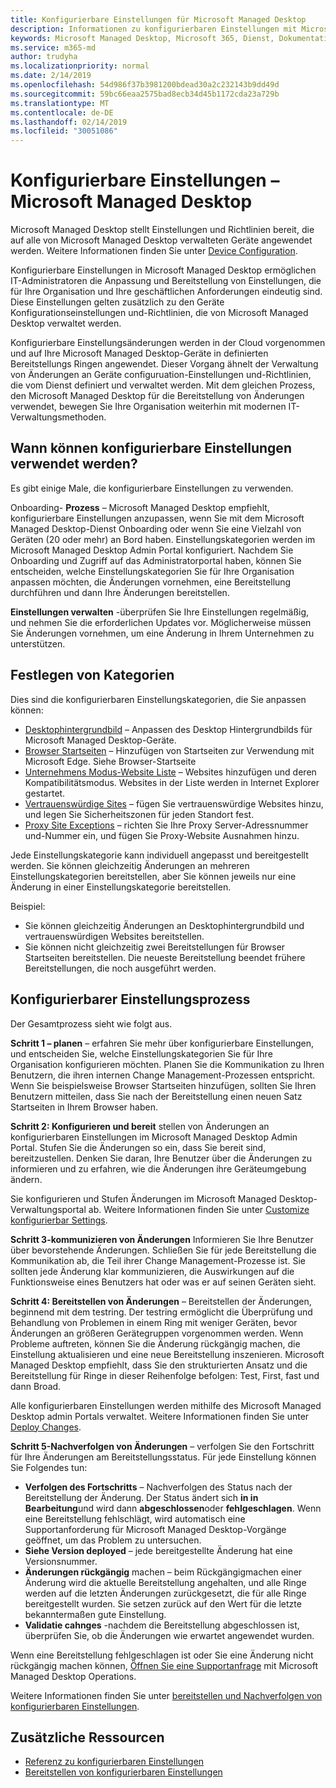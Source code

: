 ```yaml
---
title: Konfigurierbare Einstellungen für Microsoft Managed Desktop
description: Informationen zu konfigurierbaren Einstellungen mit Microsoft Managed Desktop
keywords: Microsoft Managed Desktop, Microsoft 365, Dienst, Dokumentation, Einstellungen, konfigurierbare Einstellungen
ms.service: m365-md
author: trudyha
ms.localizationpriority: normal
ms.date: 2/14/2019
ms.openlocfilehash: 54d986f37b3981200bdead30a2c232143b9dd49d
ms.sourcegitcommit: 59bc66eaa2575bad8ecb34d45b1172cda23a729b
ms.translationtype: MT
ms.contentlocale: de-DE
ms.lasthandoff: 02/14/2019
ms.locfileid: "30051086"
---
```

# <a name="configurable-settings---microsoft-managed-desktop"></a>Konfigurierbare Einstellungen – Microsoft Managed Desktop

Microsoft Managed Desktop stellt Einstellungen und Richtlinien bereit, die auf alle von Microsoft Managed Desktop verwalteten Geräte angewendet werden. Weitere Informationen finden Sie unter [Device Configuration](../service-description/device-policies.md).

Konfigurierbare Einstellungen in Microsoft Managed Desktop ermöglichen IT-Administratoren die Anpassung und Bereitstellung von Einstellungen, die für Ihre Organisation und Ihre geschäftlichen Anforderungen eindeutig sind. Diese Einstellungen gelten zusätzlich zu den Geräte Konfigurationseinstellungen und-Richtlinien, die von Microsoft Managed Desktop verwaltet werden.  

Konfigurierbare Einstellungsänderungen werden in der Cloud vorgenommen und auf Ihre Microsoft Managed Desktop-Geräte in definierten Bereitstellungs Ringen angewendet. Dieser Vorgang ähnelt der Verwaltung von Änderungen an Geräte configuruation-Einstellungen und-Richtlinien, die vom Dienst definiert und verwaltet werden. Mit dem gleichen Prozess, den Microsoft Managed Desktop für die Bereitstellung von Änderungen verwendet, bewegen Sie Ihre Organisation weiterhin mit modernen IT-Verwaltungsmethoden.

## <a name="when-to-use-configurable-settings"></a>Wann können konfigurierbare Einstellungen verwendet werden?

Es gibt einige Male, die konfigurierbare Einstellungen zu verwenden. 

Onboarding- **Prozess** – Microsoft Managed Desktop empfiehlt, konfigurierbare Einstellungen anzupassen, wenn Sie mit dem Microsoft Managed Desktop-Dienst Onboarding oder wenn Sie eine Vielzahl von Geräten (20 oder mehr) an Bord haben. Einstellungskategorien werden im Microsoft Managed Desktop Admin Portal konfiguriert. Nachdem Sie Onboarding und Zugriff auf das Administratorportal haben, können Sie entscheiden, welche Einstellungskategorien Sie für Ihre Organisation anpassen möchten, die Änderungen vornehmen, eine Bereitstellung durchführen und dann Ihre Änderungen bereitstellen.

**Einstellungen verwalten** -überprüfen Sie Ihre Einstellungen regelmäßig, und nehmen Sie die erforderlichen Updates vor. Möglicherweise müssen Sie Änderungen vornehmen, um eine Änderung in Ihrem Unternehmen zu unterstützen.   

## <a name="setting-categories"></a>Festlegen von Kategorien

Dies sind die konfigurierbaren Einstellungskategorien, die Sie anpassen können:
- [Desktophintergrundbild](config-setting-ref.md#desktop-background-picture) – Anpassen des Desktop Hintergrundbilds für Microsoft Managed Desktop-Geräte. 
- [Browser Startseiten](config-setting-ref.md#browser-start-pages) – Hinzufügen von Startseiten zur Verwendung mit Microsoft Edge. Siehe Browser-Startseite
- [Unternehmens Modus-Website Liste](config-setting-ref.md#enterprise-mode-site-list-location) – Websites hinzufügen und deren Kompatibilitätsmodus. Websites in der Liste werden in Internet Explorer gestartet. 
- [Vertrauenswürdige Sites](config-setting-ref.md#trusted-sites) – fügen Sie vertrauenswürdige Websites hinzu, und legen Sie Sicherheitszonen für jeden Standort fest. 
- [Proxy Site Exceptions](config-setting-ref.md#proxy) – richten Sie Ihre Proxy Server-Adressnummer und-Nummer ein, und fügen Sie Proxy-Website Ausnahmen hinzu.

Jede Einstellungskategorie kann individuell angepasst und bereitgestellt werden. Sie können gleichzeitig Änderungen an mehreren Einstellungskategorien bereitstellen, aber Sie können jeweils nur eine Änderung in einer Einstellungskategorie bereitstellen.

Beispiel:
- Sie können gleichzeitig Änderungen an Desktophintergrundbild und vertrauenswürdigen Websites bereitstellen. 
- Sie können nicht gleichzeitig zwei Bereitstellungen für Browser Startseiten bereitstellen. Die neueste Bereitstellung beendet frühere Bereitstellungen, die noch ausgeführt werden.

## <a name="configurable-setting-process"></a>Konfigurierbarer Einstellungsprozess

Der Gesamtprozess sieht wie folgt aus. 

**Schritt 1 – planen** – erfahren Sie mehr über konfigurierbare Einstellungen, und entscheiden Sie, welche Einstellungskategorien Sie für Ihre Organisation konfigurieren möchten. Planen Sie die Kommunikation zu Ihren Benutzern, die ihren internen Change Management-Prozessen entspricht. Wenn Sie beispielsweise Browser Startseiten hinzufügen, sollten Sie Ihren Benutzern mitteilen, dass Sie nach der Bereitstellung einen neuen Satz Startseiten in Ihrem Browser haben.  

**Schritt 2: Konfigurieren und bereit** stellen von Änderungen an konfigurierbaren Einstellungen im Microsoft Managed Desktop Admin Portal. Stufen Sie die Änderungen so ein, dass Sie bereit sind, bereitzustellen. Denken Sie daran, Ihre Benutzer über die Änderungen zu informieren und zu erfahren, wie die Änderungen ihre Geräteumgebung ändern.   

Sie konfigurieren und Stufen Änderungen im Microsoft Managed Desktop-Verwaltungsportal ab. Weitere Informationen finden Sie unter [Customize konfigurierbar Settings](config-setting-ref.md). 

**Schritt 3-kommunizieren von Änderungen** Informieren Sie Ihre Benutzer über bevorstehende Änderungen. Schließen Sie für jede Bereitstellung die Kommunikation ab, die Teil ihrer Change Management-Prozesse ist. Sie sollten jede Änderung klar kommunizieren, die Auswirkungen auf die Funktionsweise eines Benutzers hat oder was er auf seinen Geräten sieht.

**Schritt 4: Bereitstellen von Änderungen** – Bereitstellen der Änderungen, beginnend mit dem testring. Der testring ermöglicht die Überprüfung und Behandlung von Problemen in einem Ring mit weniger Geräten, bevor Änderungen an größeren Gerätegruppen vorgenommen werden. Wenn Probleme auftreten, können Sie die Änderung rückgängig machen, die Einstellung aktualisieren und eine neue Bereitstellung inszenieren. Microsoft Managed Desktop empfiehlt, dass Sie den strukturierten Ansatz und die Bereitstellung für Ringe in dieser Reihenfolge befolgen: Test, First, fast und dann Broad.   

Alle konfigurierbaren Einstellungen werden mithilfe des Microsoft Managed Desktop admin Portals verwaltet. Weitere Informationen finden Sie unter [Deploy Changes](config-setting-deploy.md). 

**Schritt 5-Nachverfolgen von Änderungen** – verfolgen Sie den Fortschritt für Ihre Änderungen am Bereitstellungsstatus. Für jede Einstellung können Sie Folgendes tun:
- **Verfolgen des Fortschritts** – Nachverfolgen des Status nach der Bereitstellung der Änderung. Der Status ändert sich **in in Bearbeitung**und wird dann **abgeschlossen**oder **fehlgeschlagen**. Wenn eine Bereitstellung fehlschlägt, wird automatisch eine Supportanforderung für Microsoft Managed Desktop-Vorgänge geöffnet, um das Problem zu untersuchen.  
- **Siehe Version deployed** – jede bereitgestellte Änderung hat eine Versionsnummer.
- **Änderungen rückgängig** machen – beim Rückgängigmachen einer Änderung wird die aktuelle Bereitstellung angehalten, und alle Ringe werden auf die letzten Änderungen zurückgesetzt, die für alle Ringe bereitgestellt wurden. Sie setzen zurück auf den Wert für die letzte bekanntermaßen gute Einstellung.
- **Validatie cahnges** -nachdem die Bereitstellung abgeschlossen ist, überprüfen Sie, ob die Änderungen wie erwartet angewendet wurden.  

Wenn eine Bereitstellung fehlgeschlagen ist oder Sie eine Änderung nicht rückgängig machen können, [Öffnen Sie eine Supportanfrage](admin-support.md) mit Microsoft Managed Desktop Operations. 

Weitere Informationen finden Sie unter [bereitstellen und Nachverfolgen von konfigurierbaren Einstellungen](config-setting-deploy.md).

## <a name="additional-resources"></a>Zusätzliche Ressourcen
- [Referenz zu konfigurierbaren Einstellungen](config-setting-ref.md) 
- [Bereitstellen von konfigurierbaren Einstellungen](config-setting-deploy.md) 